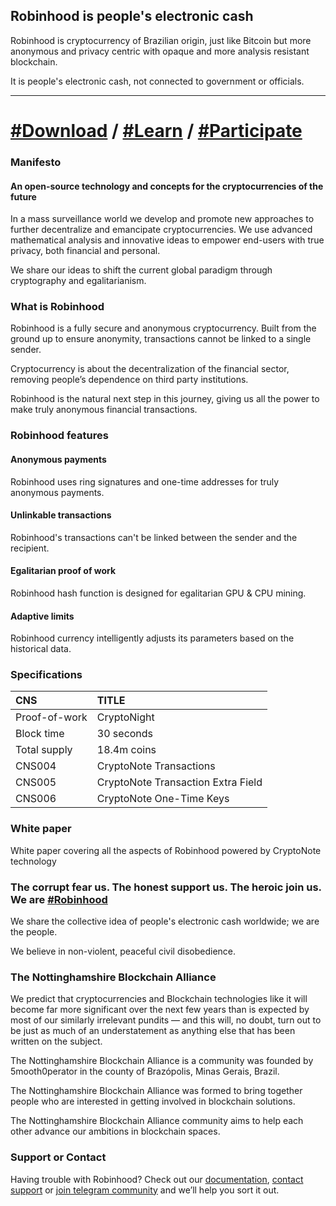 ## Robinhood is people's electronic cash

Robinhood is cryptocurrency of Brazilian origin, just like Bitcoin but more anonymous and privacy centric with opaque and more analysis resistant blockchain.

It is people's electronic cash, not connected to government or officials.

* * *

# [#Download](https://jekyllrb.com/) / [#Learn](https://jekyllrb.com/) / [#Participate](https://jekyllrb.com/)

### Manifesto

#### An open-source technology and concepts for the cryptocurrencies of the future

In a mass surveillance world we develop and promote new approaches to further decentralize
and emancipate cryptocurrencies. We use advanced mathematical analysis and innovative ideas to empower end-users with true privacy, both financial and personal.

We share our ideas to shift the current global paradigm through cryptography and egalitarianism.

### What is Robinhood

Robinhood is a fully secure and anonymous cryptocurrency. Built from the ground up to ensure anonymity, transactions cannot be linked to a single sender.

Cryptocurrency is about the decentralization of the financial sector, removing people’s dependence on third party institutions.

Robinhood is the natural next step in this journey, giving us all the power to make truly anonymous financial transactions.

### Robinhood features

#### Anonymous payments

Robinhood uses ring signatures and one-time addresses for truly anonymous payments.

#### Unlinkable transactions

Robinhood's transactions can't be linked between the sender and the recipient.

#### Egalitarian proof of work

Robinhood hash function is designed for egalitarian GPU & CPU mining.

#### Adaptive limits

Robinhood currency intelligently adjusts its parameters based on the historical data.

### Specifications

| CNS              | TITLE                               |
|:-----------------|:------------------------------------|
| Proof-of-work           | CryptoNight   |
| Block time           | 30 seconds               |
| Total supply           | 18.4m coins               |
| CNS004           | CryptoNote Transactions             |
| CNS005           | CryptoNote Transaction Extra Field  |
| CNS006           | CryptoNote One-Time Keys            |

### White paper

White paper covering all the aspects of Robinhood powered by CryptoNote technology

### The corrupt fear us. The honest support us. The heroic join us. We are [#Robinhood](https://jekyllrb.com/)

We share the collective idea of people's electronic cash worldwide; we are the people.

We believe in non-violent, peaceful civil disobedience.

### The Nottinghamshire Blockchain Alliance

We predict that cryptocurrencies and Blockchain technologies like it will become far more significant over the next few years than is expected by most of our similarly irrelevant pundits — and this will, no doubt, turn out to be just as much of an understatement as anything else that has been written on the subject.

The Nottinghamshire Blockchain Alliance is a community was founded by 5mooth0perator in the county of Brazópolis, Minas Gerais, Brazil.

The Nottinghamshire Blockchain Alliance was formed to bring together people who are interested in getting involved in blockchain solutions.

The Nottinghamshire Blockchain Alliance community aims to help each other advance our ambitions in blockchain spaces.

### Support or Contact

Having trouble with Robinhood? Check out our [documentation](https://github.com/5mooth0perator/robinhoodwallet/wiki), [contact support](https://github.com/5mooth0perator/robinhoodwallet/issues) or [join telegram community](https://t.me/joinchat/DqnU2RIxEDlVlxLdLFrn7g) and we’ll help you sort it out.

